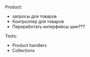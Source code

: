 Product:
  - запросы для товаров
  - Контроллер для товаров
  - Переработать интерфейсы шин???

Tests:
  - Product handlers
  - Collections
